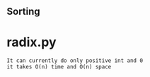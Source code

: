 ## Sorting

# radix.py
    
    It can currently do only positive int and 0
    it takes O(n) time and O(n) space